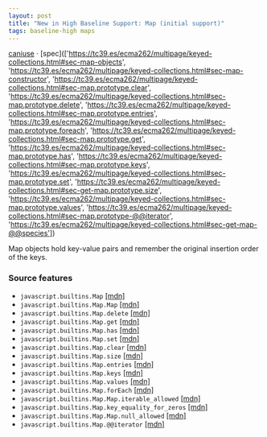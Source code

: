 ```yaml
---
layout: post
title: "New in High Baseline Support: Map (initial support)"
tags: baseline-high maps
---
```


[caniuse](https://caniuse.com/?search=map) · [spec](['https://tc39.es/ecma262/multipage/keyed-collections.html#sec-map-objects', 'https://tc39.es/ecma262/multipage/keyed-collections.html#sec-map-constructor', 'https://tc39.es/ecma262/multipage/keyed-collections.html#sec-map.prototype.clear', 'https://tc39.es/ecma262/multipage/keyed-collections.html#sec-map.prototype.delete', 'https://tc39.es/ecma262/multipage/keyed-collections.html#sec-map.prototype.entries', 'https://tc39.es/ecma262/multipage/keyed-collections.html#sec-map.prototype.foreach', 'https://tc39.es/ecma262/multipage/keyed-collections.html#sec-map.prototype.get', 'https://tc39.es/ecma262/multipage/keyed-collections.html#sec-map.prototype.has', 'https://tc39.es/ecma262/multipage/keyed-collections.html#sec-map.prototype.keys', 'https://tc39.es/ecma262/multipage/keyed-collections.html#sec-map.prototype.set', 'https://tc39.es/ecma262/multipage/keyed-collections.html#sec-get-map.prototype.size', 'https://tc39.es/ecma262/multipage/keyed-collections.html#sec-map.prototype.values', 'https://tc39.es/ecma262/multipage/keyed-collections.html#sec-map.prototype-@@iterator', 'https://tc39.es/ecma262/multipage/keyed-collections.html#sec-get-map-@@species'])

Map objects hold key-value pairs and remember the original insertion order of the keys.

### Source features

- ``javascript.builtins.Map`` [[mdn]](https://developer.mozilla.org/en-US/search?q=javascript.builtins.Map)
- ``javascript.builtins.Map.Map`` [[mdn]](https://developer.mozilla.org/en-US/search?q=javascript.builtins.Map.Map)
- ``javascript.builtins.Map.delete`` [[mdn]](https://developer.mozilla.org/en-US/search?q=javascript.builtins.Map.delete)
- ``javascript.builtins.Map.get`` [[mdn]](https://developer.mozilla.org/en-US/search?q=javascript.builtins.Map.get)
- ``javascript.builtins.Map.has`` [[mdn]](https://developer.mozilla.org/en-US/search?q=javascript.builtins.Map.has)
- ``javascript.builtins.Map.set`` [[mdn]](https://developer.mozilla.org/en-US/search?q=javascript.builtins.Map.set)
- ``javascript.builtins.Map.clear`` [[mdn]](https://developer.mozilla.org/en-US/search?q=javascript.builtins.Map.clear)
- ``javascript.builtins.Map.size`` [[mdn]](https://developer.mozilla.org/en-US/search?q=javascript.builtins.Map.size)
- ``javascript.builtins.Map.entries`` [[mdn]](https://developer.mozilla.org/en-US/search?q=javascript.builtins.Map.entries)
- ``javascript.builtins.Map.keys`` [[mdn]](https://developer.mozilla.org/en-US/search?q=javascript.builtins.Map.keys)
- ``javascript.builtins.Map.values`` [[mdn]](https://developer.mozilla.org/en-US/search?q=javascript.builtins.Map.values)
- ``javascript.builtins.Map.forEach`` [[mdn]](https://developer.mozilla.org/en-US/search?q=javascript.builtins.Map.forEach)
- ``javascript.builtins.Map.Map.iterable_allowed`` [[mdn]](https://developer.mozilla.org/en-US/search?q=javascript.builtins.Map.Map.iterable_allowed)
- ``javascript.builtins.Map.key_equality_for_zeros`` [[mdn]](https://developer.mozilla.org/en-US/search?q=javascript.builtins.Map.key_equality_for_zeros)
- ``javascript.builtins.Map.Map.null_allowed`` [[mdn]](https://developer.mozilla.org/en-US/search?q=javascript.builtins.Map.Map.null_allowed)
- ``javascript.builtins.Map.@@iterator`` [[mdn]](https://developer.mozilla.org/en-US/search?q=javascript.builtins.Map.@@iterator)
